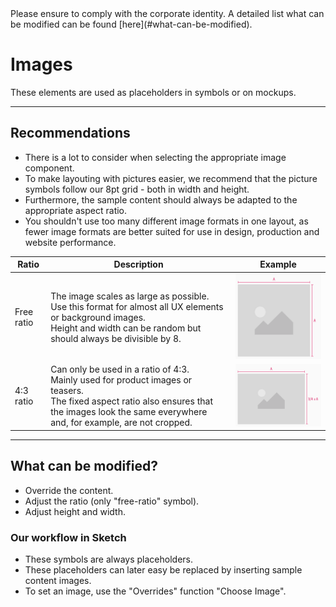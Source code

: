 <AlertInfo alertHeadline="Modifiable">
Please ensure to comply with the corporate identity. A detailed list what can be modified can be found [here](#what-can-be-modified).
</AlertInfo>

# Images

These elements are used as placeholders in symbols or on mockups.

---

## Recommendations

- There is a lot to consider when selecting the appropriate image component.
- To make layouting with pictures easier, we recommend that the picture symbols follow our 8pt grid - both in width and height.
- Furthermore, the sample content should always be adapted to the appropriate aspect ratio.
- You shouldn't use too many different image formats in one layout, as fewer image formats are better suited for use in design, production and website performance.


| Ratio | Description | Example |
|--|--|--|
| Free ratio | The image scales as large as possible.<br>Use this format for almost all UX elements or background images.<br>Height and width can be random but should always be divisible by 8. | ![logo: image free ratio](assets/free-ratio@1x.png) |
|4:3 ratio | Can only be used in a ratio of 4:3.<br>Mainly used for product images or teasers. <br>The fixed aspect ratio also ensures that the images look the same everywhere and, for example, are not cropped. | ![logo: image 4:3](assets/4-3-ratio@1x.png) |

---

## What can be modified?

- Override the content.
- Adjust the ratio (only "free-ratio" symbol).
- Adjust height and width.

### Our workflow in Sketch

- These symbols are always placeholders.
- These placeholders can later easy be replaced by inserting sample content images.
- To set an image, use the "Overrides" function "Choose Image".
